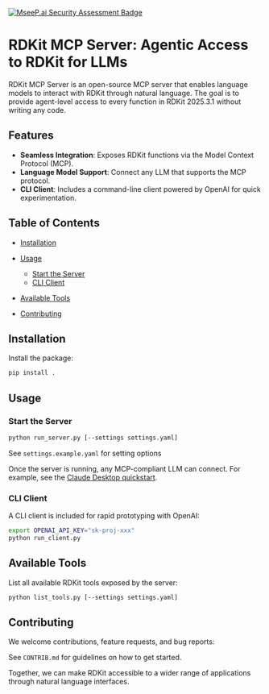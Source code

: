 [![MseeP.ai Security Assessment Badge](https://mseep.net/pr/tandemai-inc-rdkit-mcp-server-badge.png)](https://mseep.ai/app/tandemai-inc-rdkit-mcp-server)

# RDKit MCP Server: Agentic Access to RDKit for LLMs

RDKit MCP Server is an open-source MCP server that enables language models to interact with RDKit through natural language. The goal is to provide agent-level access to every function in RDKit 2025.3.1 without writing any code.

## Features

* **Seamless Integration**: Exposes RDKit functions via the Model Context Protocol (MCP).
* **Language Model Support**: Connect any LLM that supports the MCP protocol.
* **CLI Client**: Includes a command-line client powered by OpenAI for quick experimentation.

## Table of Contents

* [Installation](#installation)
* [Usage](#usage)

  * [Start the Server](#start-the-server)
  * [CLI Client](#cli-client)
* [Available Tools](#available-tools)
* [Contributing](#contributing)

## Installation

Install the package:

```bash
pip install .
```

## Usage

### Start the Server

```bash
python run_server.py [--settings settings.yaml]
```

See `settings.example.yaml` for setting options

Once the server is running, any MCP-compliant LLM can connect. For example, see the [Claude Desktop quickstart](https://modelcontextprotocol.io/quickstart/user).

### CLI Client

A CLI client is included for rapid prototyping with OpenAI:

```bash
export OPENAI_API_KEY="sk-proj-xxx"
python run_client.py
```

## Available Tools

List all available RDKit tools exposed by the server:

```bash
python list_tools.py [--settings settings.yaml]
```

## Contributing

We welcome contributions, feature requests, and bug reports:

See `CONTRIB.md` for guidelines on how to get started.

Together, we can make RDKit accessible to a wider range of applications through natural language interfaces.

